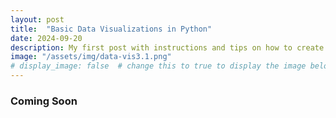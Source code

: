```yaml
---
layout: post
title:  "Basic Data Visualizations in Python"
date: 2024-09-20
description: My first post with instructions and tips on how to create simple plots in Python.   
image: "/assets/img/data-vis3.1.png"
# display_image: false  # change this to true to display the image below the banner 
---
```


### Coming Soon